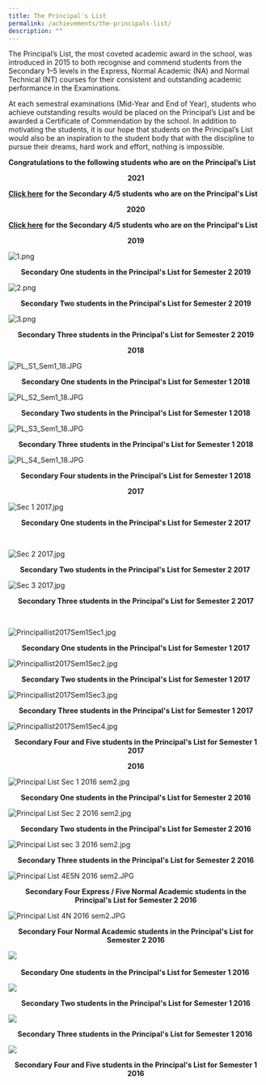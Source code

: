 ```yaml
---
title: The Principal's List
permalink: /achievements/the-principals-list/
description: ""
---
```

The Principal’s List, the most coveted academic award in the school, was introduced in 2015 to both recognise and commend students from the Secondary 1–5 levels in the Express, Normal Academic (NA) and Normal Technical (NT) courses for their consistent and outstanding academic performance in the Examinations.

At each semestral examinations (Mid-Year and End of Year), students who achieve outstanding results would be placed on the Principal’s List and be awarded a Certificate of Commendation by the school. In addition to motivating the students, it is our hope that students on the Principal’s List would also be an inspiration to the student body that with the discipline to pursue their dreams, hard work and effort, nothing is impossible.

  

**Congratulations to the following students who are on the Principal’s List**

<p style="text-align:center;"><strong>2021</strong></p>

**[Click here](https://www.flickr.com/photos/148465641@N05/albums/72157719772782840) for the Secondary 4/5 students who are on the Principal's List**

<p style="text-align:center;"><strong>2020</strong></p>

**[Click here](https://www.flickr.com/photos/148465641@N05/albums/72157716627324652/with/50533253706/) for the Secondary 4/5 students who are on the Principal's List**  

<p style="text-align:center;"><strong>2019</strong></p>

![1.png](/images/1ppp.png)

<p style="text-align:center;"><strong>Secondary One students in the Principal's List for Semester 2 2019</strong></p>

![2.png](/images/2ppp.png)

<p style="text-align:center;"><strong>Secondary Two students in the Principal's List for Semester 2 2019</strong></p>

![3.png](/images/3ppp.png)

<p style="text-align:center;"><strong>Secondary Three students in the Principal's List for Semester 2 2019</strong></p>

<p style="text-align:center;"><strong>2018</strong></p>

![PL_S1_Sem1_18.JPG](/images/pls1sem1.jpg)

<p style="text-align:center;"><strong>Secondary One students in the Principal's List for Semester 1 2018</strong></p>

![PL_S2_Sem1_18.JPG](/images/pls2sem1.jpg)

<p style="text-align:center;"><strong>Secondary Two students in the Principal's List for Semester 1 2018</strong></p>

![PL_S3_Sem1_18.JPG](/images/pls3sem1.jpg)

<p style="text-align:center;"><strong>Secondary Three students in the Principal's List for Semester 1 2018</strong></p>

![PL_S4_Sem1_18.JPG](/images/pls4sem1.jpg)

<p style="text-align:center;"><strong>Secondary Four students in the Principal's List for Semester 1 2018</strong></p>

<p style="text-align:center;"><strong>2017</strong></p>

![Sec 1 2017.jpg](/images/sec12017.jpg)

<p style="text-align:center;"><strong>Secondary One students in the Principal's List for Semester 2 2017</strong></p>   

  

![Sec 2 2017.jpg](/images/Sec22017.jpg)

<p style="text-align:center;"><strong>Secondary Two students in the Principal's List for Semester 2 2017 </strong></p>

  

![Sec 3 2017.jpg](/images/Sec32017.jpg)

<p style="text-align:center;"><strong>Secondary Three students in the Principal's List for Semester 2 2017</strong></p> 

  

![Principallist2017Sem1Sec1.jpg](/images/Principallist2017Sem1Sec1.jpg)

<p style="text-align:center;"><strong>Secondary One students in the Principal's List for Semester 1 2017</strong></p>

![Principallist2017Sem1Sec2.jpg](/images/Principallist2017Sem1Sec2.jpg)

<p style="text-align:center;"><strong>Secondary Two students in the Principal's List for Semester 1 2017</strong></p>

![Principallist2017Sem1Sec3.jpg](/images/Principallist2017Sem1Sec3.jpg)

<p style="text-align:center;"><strong>Secondary Three students in the Principal's List for Semester 1 2017</strong></p>

![Principallist2017Sem1Sec4.jpg](/images/Principallist2017Sem1Sec4.jpg)

<p style="text-align:center;"><strong>Secondary Four and Five students in the Principal's List for Semester 1 2017</strong></p>

  
<p style="text-align:center;"><strong>2016</strong></p>

![Principal List Sec 1 2016 sem2.jpg](/images/PrincipalListSec12016sem2.jpg)

<p style="text-align:center;"><strong>Secondary One students in the Principal's List for Semester 2 2016</strong></p>

![Principal List Sec 2 2016 sem2.jpg](/images/PrincipalListSec22016sem2.jpg)

<p style="text-align:center;"><strong>Secondary Two students in the Principal's List for Semester 2 2016</strong></p>

![Principal List sec 3 2016 sem2.jpg](/images/PrincipalListsec32016sem2.jpg)

<p style="text-align:center;"><strong>Secondary Three students in the Principal's List for Semester 2 2016</strong></p>

![Principal List 4E5N 2016 sem2.JPG](https://jurongwestsec.moe.edu.sg/qql/slot/u198/Achievements/The%20Principals%20List/Principal%20List%204E5N%202016%20sem2.JPG)

<p style="text-align:center;"><strong>Secondary Four Express / Five Normal Academic students in the Principal's List for Semester 2 2016</strong></p>

![Principal List 4N 2016 sem2.JPG](https://jurongwestsec.moe.edu.sg/qql/slot/u198/Achievements/The%20Principals%20List/Principal%20List%204N%202016%20sem2.JPG)

<p style="text-align:center;"><strong>Secondary Four Normal Academic students in the Principal's List for Semester 2 2016</strong></p>

![](/images/Semester12016Sec1.jpg) 

<p style="text-align:center;"><strong>Secondary One students in the Principal's List for Semester 1 2016 </strong></p>

![](/images/Semester12016Sec2.jpg)

<p style="text-align:center;"><strong>Secondary Two students in the Principal's List for Semester 1 2016
</strong></p>

![](/images/Semester12016Sec3.jpg)

<p style="text-align:center;"><strong>Secondary Three students in the Principal's List for Semester 1 2016 </strong></p>

![](/images/Semester12016Sec45.jpg)

<p style="text-align:center;"><strong>Secondary Four and Five students in the Principal's List for Semester 1 2016</strong></p>